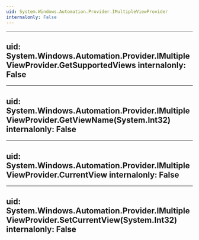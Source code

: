 ```yaml
---
uid: System.Windows.Automation.Provider.IMultipleViewProvider
internalonly: False
---
```


---
uid: System.Windows.Automation.Provider.IMultipleViewProvider.GetSupportedViews
internalonly: False
---

---
uid: System.Windows.Automation.Provider.IMultipleViewProvider.GetViewName(System.Int32)
internalonly: False
---

---
uid: System.Windows.Automation.Provider.IMultipleViewProvider.CurrentView
internalonly: False
---

---
uid: System.Windows.Automation.Provider.IMultipleViewProvider.SetCurrentView(System.Int32)
internalonly: False
---
